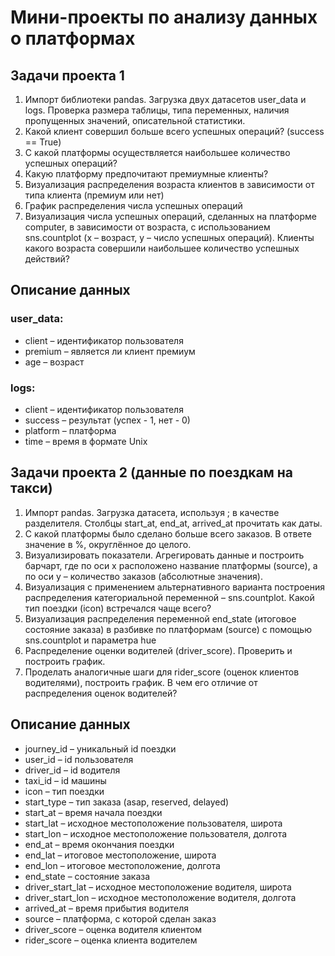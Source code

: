 # Мини-проекты по анализу данных о платформах 
## Задачи проекта 1
1. Импорт библиотеки pandas. Загрузка двух датасетов user_data и logs. Проверка размера таблицы, типа переменных, наличия пропущенных значений, описательной статистики.
2. Какой клиент совершил больше всего успешных операций? (success == True)
3. С какой платформы осуществляется наибольшее количество успешных операций?
4. Какую платформу предпочитают премиумные клиенты?
5. Визуализация распределения возраста клиентов в зависимости от типа клиента (премиум или нет)
6. График распределения числа успешных операций
7. Визуализация числа успешных операций, сделанных на платформе computer, в зависимости от возраста, с использованием sns.countplot (x – возраст, y – число успешных операций). Клиенты какого возраста совершили наибольшее количество успешных действий?

## Описание данных
### user_data:
* client – идентификатор пользователя
* premium – является ли клиент премиум
* age – возраст
### logs:
* client – идентификатор пользователя
* success – результат (успех - 1, нет - 0)
* platform – платформа
* time – время в формате Unix

## Задачи проекта 2 (данные по поездкам на такси)
1. Импорт pandas. Загрузка датасета, используя ; в качестве разделителя. Столбцы start_at, end_at, arrived_at прочитать как даты.
2. С какой платформы было сделано больше всего заказов. В ответе значение в %, округлённое до целого.
3. Визуализировать показатели. Агрегировать данные и построить барчарт, где по оси x расположено название платформы (source), а по оси y – количество заказов (абсолютные значения).
4. Визуализация с применением альтернативного варианта построения распределения категориальной переменной – sns.countplot. Какой тип поездки (icon) встречался чаще всего?
5. Визуализация распределения переменной end_state (итоговое состояние заказа) в разбивке по платформам (source) с помощью sns.countplot и параметра hue
6. Распределение оценки водителей (driver_score). Проверить и построить график.
7. Проделать аналогичные шаги для rider_score (оценок клиентов водителями), построить график. В чем его отличие от распределения оценок водителей?

## Описание данных
* journey_id – уникальный id поездки
* user_id – id пользователя
* driver_id – id водителя
* taxi_id – id машины
* icon – тип поездки
* start_type – тип заказа (asap, reserved, delayed)
* start_at – время начала поездки
* start_lat – исходное местоположение пользователя, широта
* start_lon – исходное местоположение пользователя, долгота
* end_at – время окончания поездки
* end_lat – итоговое местоположение, широта
* end_lon – итоговое местоположение, долгота
* end_state – состояние заказа
* driver_start_lat – исходное местоположение водителя, широта
* driver_start_lon – исходное местоположение водителя, долгота
* arrived_at – время прибытия водителя
* source – платформа, с которой сделан заказ
* driver_score – оценка водителя клиентом
* rider_score – оценка клиента водителем
